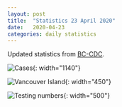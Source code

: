 ```yaml
---
layout: post
title:  "Statistics 23 April 2020"
date:   2020-04-23
categories: daily statistics
---
```


Updated statistics from [BC-CDC](http://www.bccdc.ca/health-info/diseases-conditions/covid-19/case-counts-press-statements).

![Cases](/covid19BCStats/images/2020-04-23-Cases.png){: width="1140"}

![Vancouver Island](/covid19BCStats/images/2020-04-23-VancouverIsland.png){: width="450"}

![Testing numbers](/covid19BCStats/images/2020-04-23-TestingRate.png){: width="500"}

